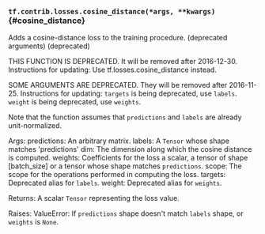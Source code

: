 ### `tf.contrib.losses.cosine_distance(*args, **kwargs)` {#cosine_distance}

Adds a cosine-distance loss to the training procedure. (deprecated arguments) (deprecated)

THIS FUNCTION IS DEPRECATED. It will be removed after 2016-12-30.
Instructions for updating:
Use tf.losses.cosine_distance instead.

SOME ARGUMENTS ARE DEPRECATED. They will be removed after 2016-11-25.
Instructions for updating:
`targets` is being deprecated, use `labels`. `weight` is being deprecated, use `weights`.

  Note that the function assumes that `predictions` and `labels` are already
  unit-normalized.

  Args:
    predictions: An arbitrary matrix.
    labels: A `Tensor` whose shape matches 'predictions'
    dim: The dimension along which the cosine distance is computed.
    weights: Coefficients for the loss a scalar, a tensor of shape
      [batch_size] or a tensor whose shape matches `predictions`.
    scope: The scope for the operations performed in computing the loss.
    targets: Deprecated alias for `labels`.
    weight: Deprecated alias for `weights`.

  Returns:
    A scalar `Tensor` representing the loss value.

  Raises:
    ValueError: If `predictions` shape doesn't match `labels` shape, or
      `weights` is `None`.

